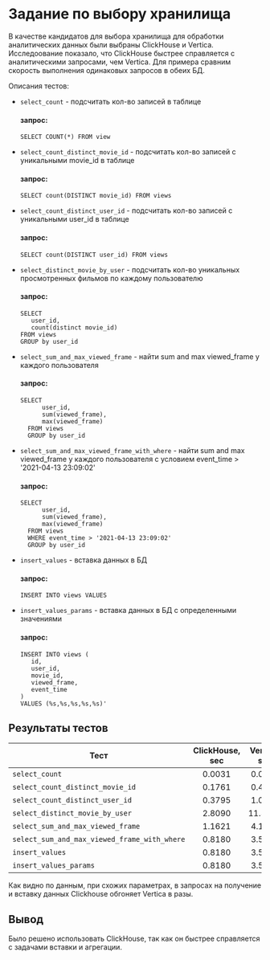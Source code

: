 # Задание по выбору хранилища
В качестве кандидатов для выбора хранилища для обработки аналитических данных были выбраны ClickHouse и Vertica. Исследоование показало, что ClickHouse быстрее справляется с аналитическими запросами, чем Vertica.
Для примера сравним скорость выполнения одинаковых запросов в обеих БД.

Описания тестов:
- `select_count` - подсчитать кол-во записей в таблице
  #### запрос: 
      SELECT COUNT(*) FROM view
- `select_count_distinct_movie_id` - подсчитать кол-во записей c уникальными movie_id в таблице
  #### запрос: 
      SELECT count(DISTINCT movie_id) FROM views
- `select_count_distinct_user_id` - подсчитать кол-во записей c уникальными user_id в таблице
  #### запрос: 
      SELECT count(DISTINCT user_id) FROM views
- `select_distinct_movie_by_user` - подсчитать кол-во уникальных просмотренных фильмов по каждому пользователю
  #### запрос: 
      SELECT
         user_id,
         count(distinct movie_id)
      FROM views
      GROUP by user_id
- `select_sum_and_max_viewed_frame` - найти sum and max viewed_frame у каждого пользователя
  #### запрос: 
      SELECT 
            user_id, 
            sum(viewed_frame),
            max(viewed_frame) 
        FROM views
        GROUP by user_id
- `select_sum_and_max_viewed_frame_with_where` - найти sum and max viewed_frame у каждого пользователя с условием event_time > '2021-04-13 23:09:02'
  #### запрос:
      SELECT 
            user_id, 
            sum(viewed_frame),
            max(viewed_frame) 
        FROM views
        WHERE event_time > '2021-04-13 23:09:02'
        GROUP by user_id
- `insert_values` - вставка данных в БД
  #### запрос:
      INSERT INTO views VALUES
- `insert_values_params` - вставка данных в БД с определенными значениями
  #### запрос:
      INSERT INTO views (
         id, 
         user_id,
         movie_id,
         viewed_frame,
         event_time
      )
      VALUES (%s,%s,%s,%s,%s)'

## Результаты тестов

| Тест | ClickHouse, sec | Vertica, sec |
|---|:---------------:|:------------:|
| `select_count` |     0.0031      |    0.0117    |
| `select_count_distinct_movie_id` |     0.1761      |    0.4499    |
| `select_count_distinct_user_id` |     0.3795      |  1.0505  |
| `select_distinct_movie_by_user` |   2.8090    |  11.3791  |
| `select_sum_and_max_viewed_frame` |   1.1621    |  4.1204  |
| `select_sum_and_max_viewed_frame_with_where` |   0.8180    |  3.5423  |
| `insert_values` |   0.8180    |  3.5423  |
| `insert_values_params` |   0.8180    |  3.5423  |


Как видно по данным, при схожих параметрах, в запросах на получение и вставку данных Clickhouse обгоняет Vertica в разы.
## Вывод
Было решено использовать ClickHouse, так как он быстрее справляется с задачами вставки и агрегации.